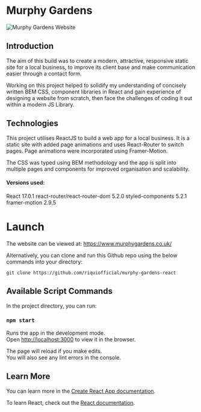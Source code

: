 # Murphy Gardens

<img src="https://www.rqwebdev.com/images/project1-min.jpg" alt="Murphy Gardens Website">

## Introduction

The aim of this build was to create a modern, attractive, responsive static site for a local business, to improve its client base and make communication easier through a contact form.

Working on this project helped to solidify my understanding of concisely written BEM CSS, component libraries in React and gain experience of designing a website from scratch, then face the challenges of coding it out within a modern JS Library.

## Technologies

This project utilises ReactJS to build a web app for a local business. It is a static site with added page animations and uses React-Router to switch pages. Page animations were incorporated using Framer-Motion.

The CSS was typed using BEM methodology and the app is split into multiple pages and components for improved organisation and scalability.

#### Versions used:

React 17.0.1
react-router/react-router-dom 5.2.0
styled-components 5.2.1
framer-motion 2.9.5

# Launch

The website can be viewed at: https://www.murphygardens.co.uk/

Alternatively, you can clone and run this Github repo using the below commands into your directory:

`git clone https://github.com/riquiofficial/murphy-gardens-react`

## Available Script Commands

In the project directory, you can run:

### `npm start`

Runs the app in the development mode.\
Open [http://localhost:3000](http://localhost:3000) to view it in the browser.

The page will reload if you make edits.\
You will also see any lint errors in the console.

## Learn More

You can learn more in the [Create React App documentation](https://facebook.github.io/create-react-app/docs/getting-started).

To learn React, check out the [React documentation](https://reactjs.org/).
